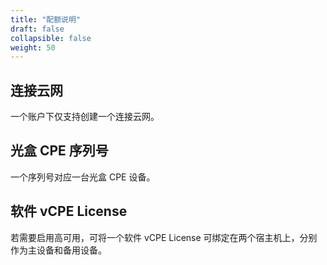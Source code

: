 ```yaml
---
title: "配额说明"
draft: false
collapsible: false
weight: 50
---
```


## 连接云网

一个账户下仅支持创建一个连接云网。

## 光盒 CPE 序列号

一个序列号对应一台光盒 CPE 设备。

## 软件 vCPE License

若需要启用高可用，可将一个软件 vCPE License 可绑定在两个宿主机上，分别作为主设备和备用设备。





